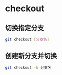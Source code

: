 <!--
 * @Description: 
 * @Version: 1.0
 * @Author: DaLao
 * @Email:  
 * @Date: 2021-03-17 18:20:22
 * @LastEditors: daLao
 * @LastEditTime: 2023-04-23 10:13:24
-->

# checkout

## 切换指定分支

```sh
git checkout [分支名]
```

## 创建新分支并切换

```sh
git checkout -b 分支名
```

